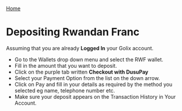 [Home](./README.md)

# Depositing Rwandan Franc

Assuming that you are already **Logged In** your Golix account.

-   Go to the Wallets drop down menu and select the RWF wallet.
-   Fill in the amount that you want to deposit.
-   Click on the purple tab written  **Checkout with DusuPay**
-   Select your Payment Option from the list on the down arrow.
-   Click on Pay and fill in your details as required by the method you selected eg name, telephone number etc.
-   Make sure your deposit appears on the Transaction History in Your Account.
